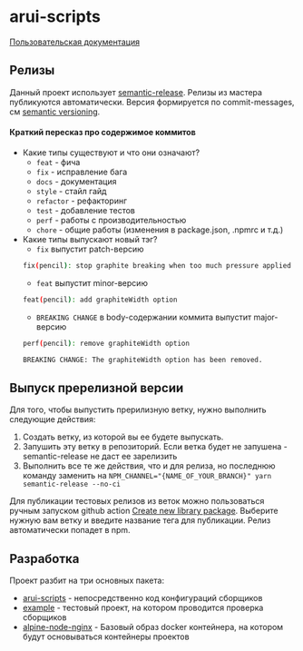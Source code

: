 arui-scripts
===

[Пользовательская документация](./packages/arui-scripts/README.md)

## Релизы
Данный проект использует [semantic-release](https://semantic-release.gitbook.io/semantic-release/).
Релизы из мастера публикуются автоматически. Версия формируется по commit-messages, см [semantic versioning](https://semver.org/).

#### Краткий пересказ про содержимое коммитов
+ Какие типы существуют и что они означают?
  - `feat` - фича
  - `fix` - исправление бага
  - `docs` - документация
  - `style` - стайл гайд
  - `refactor` - рефакторинг
  - `test` - добавление тестов
  - `perf` - работы с производительностью
  - `chore` - общие работы (изменения в package.json, .npmrc и т.д.)
+ Какие типы выпускают новый тэг?
  - `fix` выпустит patch-версию
  ```sh
  fix(pencil): stop graphite breaking when too much pressure applied
  ```
  - `feat` выпустит minor-версию
  ```sh
  feat(pencil): add graphiteWidth option
  ```
  - `BREAKING CHANGE` в body-содержании коммита выпустит major-версию
  ```sh
  perf(pencil): remove graphiteWidth option

  BREAKING CHANGE: The graphiteWidth option has been removed.
  ```

## Выпуск пререлизной версии

Для того, чтобы выпустить прерилизную ветку, нужно выполнить следующие действия:

1. Создать ветку, из которой вы ее будете выпускать.
2. Запушить эту ветку в репозиторий. Если ветка будет не запушена - semantic-release не даст ее зарелизить
3. Выполнить все те же действия, что и для релиза, но последнюю команду заменить на `NPM_CHANNEL="{NAME_OF_YOUR_BRANCH}" yarn semantic-release --no-ci`

Для публикации тестовых релизов из веток можно пользоваться ручным запуском
github action [Create new library package](https://github.com/core-ds/arui-scripts/actions?query=workflow%3A%22Create+new+library+package%22).
Выберите нужную вам ветку и введите название тега для публикации. Релиз автоматически попадет в npm.

## Разработка
Проект разбит на три основных пакета:

- [arui-scripts](./packages/arui-scripts/) - непосредственно код конфигураций сборщиков
- [example](./packages/example/) - тестовый проект, на котором проводится проверка сборщиков
- [alpine-node-nginx](./packages/alpine-node-nginx/) - Базовый образ docker контейнера, на котором будут основываться контейнеры проектов
